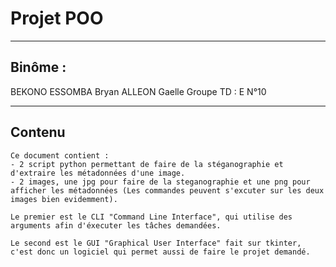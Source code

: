 # Projet POO
***
## Binôme :
BEKONO ESSOMBA Bryan
ALLEON Gaelle
Groupe TD : E
N°10
***

## Contenu
```
Ce document contient :
- 2 script python permettant de faire de la stéganographie et d'extraire les métadonnées d'une image.
- 2 images, une jpg pour faire de la steganographie et une png pour afficher les métadonnées (Les commandes peuvent s'excuter sur les deux images bien evidemment).

Le premier est le CLI "Command Line Interface", qui utilise des arguments afin d'éxecuter les tâches demandées.

Le second est le GUI "Graphical User Interface" fait sur tkinter, c'est donc un logiciel qui permet aussi de faire le projet demandé.
```
